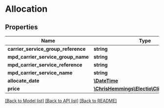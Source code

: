 # Allocation

## Properties
Name | Type | Description | Notes
------------ | ------------- | ------------- | -------------
**carrier_service_group_reference** | **string** |  | [optional] 
**mpd_carrier_service_group_name** | **string** |  | [optional] 
**mpd_carrier_service_reference** | **string** |  | [optional] 
**mpd_carrier_service_name** | **string** |  | [optional] 
**allocate_date** | [**\DateTime**](\DateTime.md) |  | [optional] 
**price** | [**\ChrisHemmings\Electio\Client\Model\Rate**](Rate.md) |  | [optional] 

[[Back to Model list]](../README.md#documentation-for-models) [[Back to API list]](../README.md#documentation-for-api-endpoints) [[Back to README]](../README.md)


